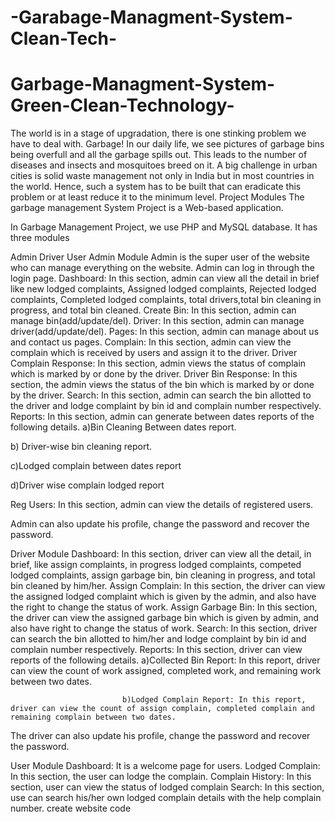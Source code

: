 # -Garabage-Managment-System-Clean-Tech-
# Garbage-Managment-System-Green-Clean-Technology-
The world is in a stage of upgradation, there is one stinking problem we have to deal with. Garbage! In our daily life, we see pictures of garbage bins being overfull and all the garbage spills out. This leads to the number of diseases and insects and mosquitoes breed on it. A big challenge in urban cities is solid waste management not only in India but in most countries in the world. Hence, such a system has to be built that can eradicate this problem or at least reduce it to the minimum level.
Project Modules
The garbage management System Project is a Web-based application.

In Garbage Management Project, we use PHP and MySQL database. It has three modules

Admin
Driver
User
Admin Module
Admin is the super user of the website who can manage everything on the website. Admin can log in through the login page.
Dashboard: In this section, admin can view all the detail in brief like new lodged complaints, Assigned lodged complaints, Rejected lodged complaints, Completed lodged complaints, total drivers,total bin cleaning in progress, and total bin cleaned.
Create Bin: In this section, admin can manage bin(add/update/del).
Driver: In this section, admin can manage driver(add/update/del).
Pages: In this section, admin can manage about us and contact us pages.
Complain: In this section, admin can view the complain which is received by users and assign it to the driver.
Driver Complain Response: In this section, admin views the status of complain which is marked by or done by the driver.
Driver Bin Response: In this section, the admin views the status of the bin which is marked by or done by the driver.
Search: In this section, admin can search the bin allotted to the driver and lodge complaint by bin id and complain number respectively.
Reports: In this section, admin can generate between dates reports of the following details.
a)Bin Cleaning Between dates report.

b) Driver-wise bin cleaning report.

c)Lodged complain between dates report

d)Driver wise complain lodged report

Reg Users: In this section, admin can view the details of registered users.

Admin can also update his profile, change the password and recover the password.

Driver Module
Dashboard: In this section, driver can view all the detail, in brief, like assign complaints, in progress lodged complaints, competed lodged complaints, assign garbage bin, bin cleaning in progress, and total bin cleaned by him/her.
Assign Complain: In this section, the driver can view the assigned lodged complaint which is given by the admin, and also have the right to change the status of work.
Assign Garbage Bin: In this section, the driver can view the assigned garbage bin which is given by admin, and also have right to change the status of work.
Search: In this section, driver can search the bin allotted to him/her and lodge complaint by bin id and complain number respectively.
Reports: In this section, driver can view reports of the following details.
                             a)Collected Bin Report: In this report, driver can view the count of work assigned, completed work, and remaining work between two dates.

                             b)Lodged Complain Report: In this report, driver can view the count of assign complain, completed complain and remaining complain between two dates.

The driver can also update his profile, change the password and recover the password.

User Module
Dashboard: It is a welcome page for users.
Lodged Complain: In this section, the user can lodge the complain.
Complain History: In this section, user can view the status of lodged complain
Search: In this section, use can search his/her own lodged complain details with the help complain number. create website code
